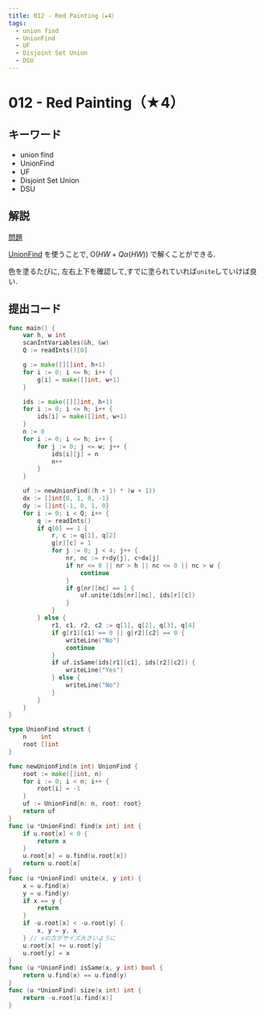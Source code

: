 ```yaml
---
title: 012 - Red Painting（★4）
tags:
  - union find
  - UnionFind
  - UF
  - Disjoint Set Union
  - DSU
---
```


# 012 - Red Painting（★4）

## キーワード

- union find
- UnionFind
- UF
- Disjoint Set Union
- DSU

## 解説

[問題](https://atcoder.jp/contests/typical90/tasks/typical90_l)

[UnionFind](../data-structure/union-find.md) を使うことで, $\mathrm{O}(HW + Q\alpha(HW))$ で解くことができる.

色を塗るたびに, 左右上下を確認して,すでに塗られていれば`unite`していけば良い.

## 提出コード

```go
func main() {
	var h, w int
	scanIntVariables(&h, &w)
	Q := readInts()[0]

	g := make([][]int, h+1)
	for i := 0; i <= h; i++ {
		g[i] = make([]int, w+1)
	}

	ids := make([][]int, h+1)
	for i := 0; i <= h; i++ {
		ids[i] = make([]int, w+1)
	}
	n := 0
	for i := 0; i <= h; i++ {
		for j := 0; j <= w; j++ {
			ids[i][j] = n
			n++
		}
	}

	uf := newUnionFind((h + 1) * (w + 1))
	dx := []int{0, 1, 0, -1}
	dy := []int{-1, 0, 1, 0}
	for i := 0; i < Q; i++ {
		q := readInts()
		if q[0] == 1 {
			r, c := q[1], q[2]
			g[r][c] = 1
			for j := 0; j < 4; j++ {
				nr, nc := r+dy[j], c+dx[j]
				if nr <= 0 || nr > h || nc <= 0 || nc > w {
					continue
				}
				if g[nr][nc] == 1 {
					uf.unite(ids[nr][nc], ids[r][c])
				}
			}
		} else {
			r1, c1, r2, c2 := q[1], q[2], q[3], q[4]
			if g[r1][c1] == 0 || g[r2][c2] == 0 {
				writeLine("No")
				continue
			}
			if uf.isSame(ids[r1][c1], ids[r2][c2]) {
				writeLine("Yes")
			} else {
				writeLine("No")
			}
		}
	}
}

type UnionFind struct {
	n    int
	root []int
}

func newUnionFind(n int) UnionFind {
	root := make([]int, n)
	for i := 0; i < n; i++ {
		root[i] = -1
	}
	uf := UnionFind{n: n, root: root}
	return uf
}
func (u *UnionFind) find(x int) int {
	if u.root[x] < 0 {
		return x
	}
	u.root[x] = u.find(u.root[x])
	return u.root[x]
}
func (u *UnionFind) unite(x, y int) {
	x = u.find(x)
	y = u.find(y)
	if x == y {
		return
	}
	if -u.root[x] < -u.root[y] {
		x, y = y, x
	} // xの方がサイズ大きいように
	u.root[x] += u.root[y]
	u.root[y] = x
}
func (u *UnionFind) isSame(x, y int) bool {
	return u.find(x) == u.find(y)
}
func (u *UnionFind) size(x int) int {
	return -u.root[u.find(x)]
}
```
